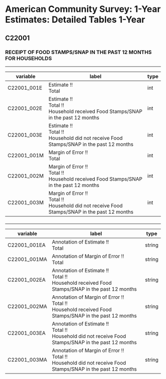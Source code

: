 # American Community Survey: 1-Year Estimates: Detailed Tables 1-Year

## C22001

### RECEIPT OF FOOD STAMPS/SNAP IN THE PAST 12 MONTHS FOR HOUSEHOLDS

___

| variable | label | type |
| ----- | ----- | ----- |
| C22001_001E | Estimate !!<br>Total | int |
| C22001_002E | Estimate !!<br>Total !!<br>Household received Food Stamps/SNAP in the past 12 months | int |
| C22001_003E | Estimate !!<br>Total !!<br>Household did not receive Food Stamps/SNAP in the past 12 months | int |
| C22001_001M | Margin of Error !!<br>Total | int |
| C22001_002M | Margin of Error !!<br>Total !!<br>Household received Food Stamps/SNAP in the past 12 months | int |
| C22001_003M | Margin of Error !!<br>Total !!<br>Household did not receive Food Stamps/SNAP in the past 12 months | int |
### 

___

| variable | label | type |
| ----- | ----- | ----- |
| C22001_001EA | Annotation of Estimate !!<br>Total | string |
| C22001_001MA | Annotation of Margin of Error !!<br>Total | string |
| C22001_002EA | Annotation of Estimate !!<br>Total !!<br>Household received Food Stamps/SNAP in the past 12 months | string |
| C22001_002MA | Annotation of Margin of Error !!<br>Total !!<br>Household received Food Stamps/SNAP in the past 12 months | string |
| C22001_003EA | Annotation of Estimate !!<br>Total !!<br>Household did not receive Food Stamps/SNAP in the past 12 months | string |
| C22001_003MA | Annotation of Margin of Error !!<br>Total !!<br>Household did not receive Food Stamps/SNAP in the past 12 months | string |

